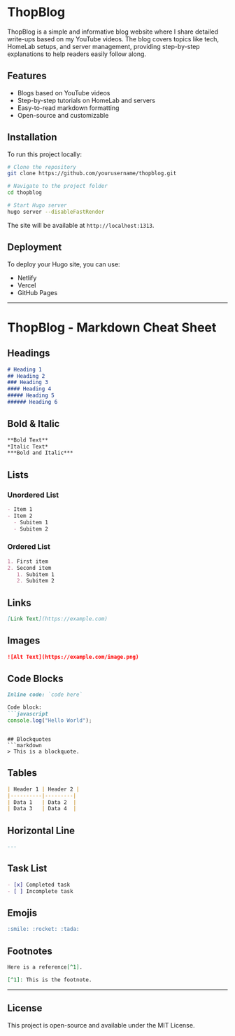 # ThopBlog

ThopBlog is a simple and informative blog website where I share detailed write-ups based on my YouTube videos. The blog covers topics like tech, HomeLab setups, and server management, providing step-by-step explanations to help readers easily follow along.

## Features
- Blogs based on YouTube videos
- Step-by-step tutorials on HomeLab and servers
- Easy-to-read markdown formatting
- Open-source and customizable

## Installation
To run this project locally:

```sh
# Clone the repository
git clone https://github.com/yourusername/thopblog.git

# Navigate to the project folder
cd thopblog

# Start Hugo server
hugo server --disableFastRender
```

The site will be available at `http://localhost:1313`.

## Deployment
To deploy your Hugo site, you can use:
- Netlify
- Vercel
- GitHub Pages

---

# ThopBlog - Markdown Cheat Sheet

## Headings
```markdown
# Heading 1
## Heading 2
### Heading 3
#### Heading 4
##### Heading 5
###### Heading 6
```

## Bold & Italic
```markdown
**Bold Text**  
*Italic Text*  
***Bold and Italic***
```

## Lists
### Unordered List
```markdown
- Item 1
- Item 2
  - Subitem 1
  - Subitem 2
```

### Ordered List
```markdown
1. First item
2. Second item
   1. Subitem 1
   2. Subitem 2
```

## Links
```markdown
[Link Text](https://example.com)
```

## Images
```markdown
![Alt Text](https://example.com/image.png)
```

## Code Blocks
```markdown
Inline code: `code here`

Code block:
```javascript
console.log("Hello World");
```
```

## Blockquotes
```markdown
> This is a blockquote.
```

## Tables
```markdown
| Header 1 | Header 2 |
|----------|---------|
| Data 1   | Data 2  |
| Data 3   | Data 4  |
```

## Horizontal Line
```markdown
---
```

## Task List
```markdown
- [x] Completed task
- [ ] Incomplete task
```

## Emojis
```markdown
:smile: :rocket: :tada:
```

## Footnotes
```markdown
Here is a reference[^1].

[^1]: This is the footnote.
```

---

## License
This project is open-source and available under the MIT License.

